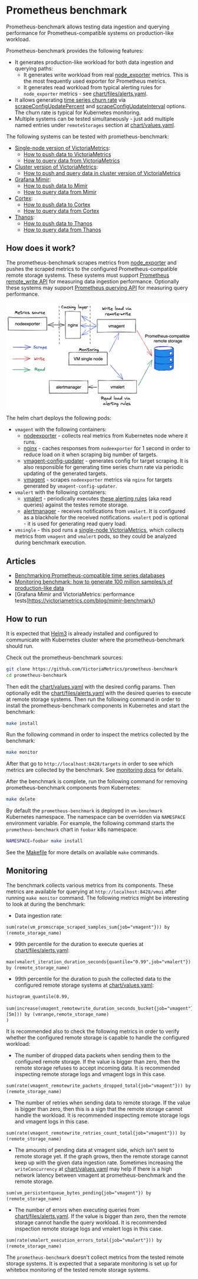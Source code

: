 # Prometheus benchmark

Prometheus-benchmark allows testing data ingestion and querying performance
for Prometheus-compatible systems on production-like workload.

Prometheus-benchmark provides the following features:

- It generates production-like workload for both data ingestion and querying paths:
  - It generates write workload from real [node_exporter](https://github.com/prometheus/node_exporter) metrics.
    This is the most frequently used exporter for Prometheus metrics.
  - It generates read workload from typical alerting rules for `node_exporter` metrics - see [chart/files/alerts.yaml](chart/files/alerts.yaml).
- It allows generating [time series churn rate](https://docs.victoriametrics.com/FAQ.html#what-is-high-churn-rate)
  via [scrapeConfigUpdatePercent](https://github.com/VictoriaMetrics/prometheus-benchmark/blob/f6a69052413618c607758d5469e43e508792aff7/chart/values.yaml#L30)
  and [scrapeConfigUpdateInterval](https://github.com/VictoriaMetrics/prometheus-benchmark/blob/f6a69052413618c607758d5469e43e508792aff7/chart/values.yaml#L38)
  options. The churn rate is typical for Kubernetes monitoring.
- Multiple systems can be tested simultaneously - just add multiple named entries
  under `remoteStorages` section at [chart/values.yaml](chart/values.yaml).

The following systems can be tested with prometheus-benchmark:

- [Single-node version of VictoriaMetrics](https://docs.victoriametrics.com/Single-server-VictoriaMetrics.html):
  - [How to push data to VictoriaMetrics](https://docs.victoriametrics.com/#prometheus-setup)
  - [How to query data from VictoriaMetrics](https://docs.victoriametrics.com/url-examples.html#apiv1query)
- [Cluster version of VictoriaMetrics](https://docs.victoriametrics.com/Cluster-VictoriaMetrics.html):
  - [How to push and query data in cluster version of VictoriaMetrics](https://docs.victoriametrics.com/Cluster-VictoriaMetrics.html#url-format)
- [Grafana Mimir](https://grafana.com/oss/mimir/):
  - [How to push data to Mimir](https://grafana.com/docs/mimir/latest/operators-guide/reference-http-api/#remote-write)
  - [How to query data from Mimir](https://grafana.com/docs/mimir/latest/operators-guide/reference-http-api/#instant-query)
- [Cortex](https://github.com/cortexproject/cortex):
  - [How to push data to Cortex](https://cortexmetrics.io/docs/api/#remote-write)
  - [How to query data from Cortex](https://cortexmetrics.io/docs/api/#instant-query)
- [Thanos](https://github.com/thanos-io/thanos/):
  - [How to push data to Thanos](https://thanos.io/tip/components/receive.md/)
  - [How to query data from Thanos](https://thanos.io/tip/components/query.md/)

## How does it work?

The prometheus-benchmark scrapes metrics from [node_exporter](https://github.com/prometheus/node_exporter)
and pushes the scraped metrics to the configured Prometheus-compatible remote storage systems.
These systems must support [Prometheus remote_write API](https://prometheus.io/docs/prometheus/latest/configuration/configuration/#remote_write)
for measuring data ingestion performance. Optionally these systems may support
[Prometheus querying API](https://prometheus.io/docs/prometheus/latest/querying/api/#instant-queries) for measuring query performance.

<img src="prometheus-benchmark-architecture.excalidraw.png" width="600" alt="Benchmark architecture">

The helm chart deploys the following pods:

- `vmagent` with the following containers:
  - [nodeexporter](https://github.com/prometheus/node_exporter) - collects real metrics from Kubernetes node where it runs.
  - [nginx](https://nginx.org/) - caches responses from `nodeexporter` for 1 second in order to reduce load on it
    when scraping big number of targets.
  - [vmagent-config-updater](services/vmagent-config-updater/README.md) - generates config for target scraping.
    It is also responsible for generating time series churn rate via periodic updating of the generated targets.
  - [vmagent](https://docs.victoriametrics.com/vmagent.html) - scrapes `nodeexporter` metrics via `nginx`
    for targets generated by `vmagent-config-updater`.
- `vmalert` with the following containers:
  - [vmalert](https://docs.victoriametrics.com/vmalert.html) - periodically executes [these alerting rules](chart/files/alerts.yaml)
    (aka read queries) against the testes remote storage.
  - [alertmanager](https://github.com/prometheus/alertmanager) - receives notifications from `vmalert`.
    It is configured as a blackhole for the received notifications.
  `vmalert` pod is optional - it is used for generating read query load.
- `vmsingle` - this pod runs a [single-node VictoriaMetrics](https://docs.victoriametrics.com/), which collects metrics from `vmagent` and `vmalert` pods,
  so they could be analyzed during benchmark execution.

## Articles

- [Benchmarking Prometheus-compatible time series databases](https://victoriametrics.com/blog/remote-write-benchmark/)
- [Monitoring benchmark: how to generate 100 million samples/s of production-like data](https://victoriametrics.com/blog/benchmark-100m/)
- [Grafana Mimir and VictoriaMetrics: performance tests]https://victoriametrics.com/blog/mimir-benchmark/)

## How to run

It is expected that [Helm3](https://helm.sh/docs/intro/install/) is already installed
and configured to communicate with Kubernetes cluster where the prometheus-benchmark should run.

Check out the prometheus-benchmark sources:

```bash
git clone https://github.com/VictoriaMetrics/prometheus-benchmark
cd prometheus-benchmark
```

Then edit the [chart/values.yaml](chart/values.yaml) with the desired config params.
Then optionally edit the [chart/files/alerts.yaml](chart/files/alerts.yaml)
with the desired queries to execute at remote storage systems.
Then run the following command in order to install the prometheus-benchmark
components in Kubernetes and start the benchmark:

```bash
make install
```

Run the following command in order to inspect the metrics collected by the benchmark:

```bash
make monitor
```

After that go to `http://localhost:8428/targets` in order to see which metrics are collected by the benchmark.
See [monitoring docs](#monitoring) for details.

After the benchmark is complete, run the following command for removing prometheus-benchmark components from Kubernetes:

```bash
make delete
```

By default the `prometheus-benchmark` is deployed in `vm-benchmark` Kubernetes namespace.
The namespace can be overridden via `NAMESPACE` environment variable.
For example, the following command starts the `prometheus-benchmark` chart in `foobar` k8s namespace:

```bash
NAMESPACE=foobar make install
```

See the [Makefile](Makefile) for more details on available `make` commands.

## Monitoring

The benchmark collects various metrics from its components. These metrics
are available for querying at `http://localhost:8428/vmui` after running `make monitor` command.
The following metrics might be interesting to look at during the benchmark:

- Data ingestion rate:

```metricsql
sum(rate(vm_promscrape_scraped_samples_sum{job="vmagent"})) by (remote_storage_name)
```

- 99th percentile for the duration to execute queries at [chart/files/alerts.yaml](chart/files/alerts.yaml):

```metricsql
max(vmalert_iteration_duration_seconds{quantile="0.99",job="vmalert"}) by (remote_storage_name)
```

- 99th percentile for the duration to push the collected data to the configured
  remote storage systems at [chart/values.yaml](chart/values.yaml):

```metricsql
histogram_quantile(0.99,
  sum(increase(vmagent_remotewrite_duration_seconds_bucket{job="vmagent"}[5m])) by (vmrange,remote_storage_name)
)
```

It is recommended also to check the following metrics in order to verify whether the configured remote storage is capable to handle the configured workload:

- The number of dropped data packets when sending them to the configured remote storage.
  If the value is bigger than zero, then the remote storage refuses to accept incoming data.
  It is recommended inspecting remote storage logs and vmagent logs in this case.

```metricsql
sum(rate(vmagent_remotewrite_packets_dropped_total{job="vmagent"})) by (remote_storage_name)
```

- The number of retries when sending data to remote storage. If the value is bigger than zero,
  then this is a sign that the remote storage cannot handle the workload.
  It is recommended inspecting remote storage logs and vmagent logs in this case.

```metricsql
sum(rate(vmagent_remotewrite_retries_count_total{job="vmagent"})) by (remote_storage_name)
```

- The amounts of pending data at vmagent side, which isn't sent to remote storage yet.
  If the graph grows, then the remote storage cannot keep up with the given data ingestion rate.
  Sometimes increasing the `writeConcurrency` at [chart/values.yaml](chart/values.yaml)
  may help if there is a high network latency between vmagent at prometheus-benchmark
  and the remote storage.

```metricsql
sum(vm_persistentqueue_bytes_pending{job="vmagent"}) by (remote_storage_name)
```

- The number of errors when executing queries from [chart/files/alerts.yaml](chart/files/alerts.yaml).
  If the value is bigger than zero, then the remote storage cannot handle the query workload.
  It is recommended inspection remote storage logs and vmalert logs in this case.

```metricsql
sum(rate(vmalert_execution_errors_total{job="vmalert"})) by (remote_storage_name)
```

The `prometheus-benchmark` doesn't collect metrics from the tested remote storage systems.
It is expected that a separate monitoring is set up for whitebox monitoring
of the tested remote storage systems.
